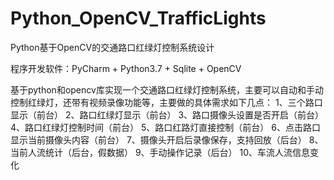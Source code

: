 # Python_OpenCV_TrafficLights
Python基于OpenCV的交通路口红绿灯控制系统设计

程序开发软件：PyCharm + Python3.7 + Sqlite + OpenCV

  基于python和opencv库实现一个交通路口红绿灯控制系统，主要可以自动和手动控制红绿灯，还带有视频录像功能等，主要做的具体需求如下几点：
1、三个路口显示（前台）
2、路口红绿灯显示（前台）
3、路口摄像头设置是否开启（前台）
4、路口红绿灯控制时间（前台）
5、路口红路灯直接控制（前台）
6、点击路口 显示当前摄像头内容（前台）
7、摄像头开启后录像保存，支持回放（后台）
8、当前人流统计（后台，假数据）
9、手动操作记录（后台）
10、车流人流信息变化
